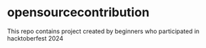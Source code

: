 # opensourcecontribution
This repo contains project created by beginners who participated in hacktoberfest 2024
